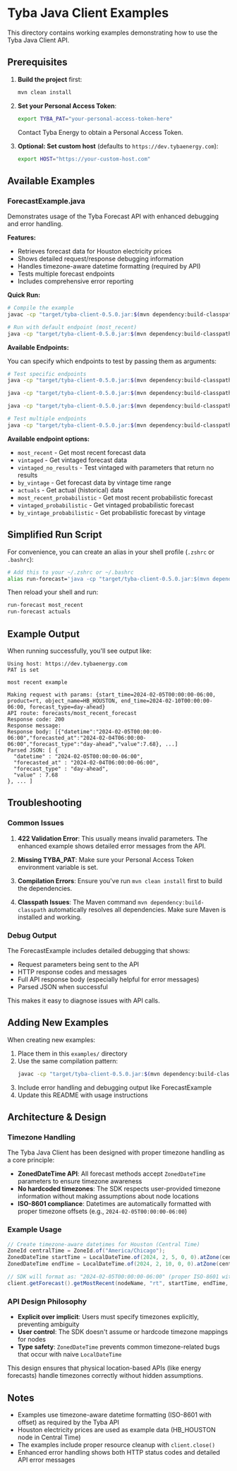 # Tyba Java Client Examples

This directory contains working examples demonstrating how to use the Tyba Java Client API.

## Prerequisites

1. **Build the project** first:
   ```bash
   mvn clean install
   ```

2. **Set your Personal Access Token**:
   ```bash
   export TYBA_PAT="your-personal-access-token-here"
   ```
   
   Contact Tyba Energy to obtain a Personal Access Token.

3. **Optional: Set custom host** (defaults to `https://dev.tybaenergy.com`):
   ```bash
   export HOST="https://your-custom-host.com"
   ```

## Available Examples

### ForecastExample.java

Demonstrates usage of the Tyba Forecast API with enhanced debugging and error handling.

**Features:**
- Retrieves forecast data for Houston electricity prices
- Shows detailed request/response debugging information
- Handles timezone-aware datetime formatting (required by API)
- Tests multiple forecast endpoints
- Includes comprehensive error reporting

**Quick Run:**

```bash
# Compile the example
javac -cp "target/tyba-client-0.5.0.jar:$(mvn dependency:build-classpath -Dmdep.outputFile=/dev/stdout -q)" examples/ForecastExample.java

# Run with default endpoint (most_recent)
java -cp "target/tyba-client-0.5.0.jar:$(mvn dependency:build-classpath -Dmdep.outputFile=/dev/stdout -q):examples" ForecastExample
```

**Available Endpoints:**

You can specify which endpoints to test by passing them as arguments:

```bash
# Test specific endpoints
java -cp "target/tyba-client-0.5.0.jar:$(mvn dependency:build-classpath -Dmdep.outputFile=/dev/stdout -q):examples" ForecastExample most_recent

java -cp "target/tyba-client-0.5.0.jar:$(mvn dependency:build-classpath -Dmdep.outputFile=/dev/stdout -q):examples" ForecastExample actuals

java -cp "target/tyba-client-0.5.0.jar:$(mvn dependency:build-classpath -Dmdep.outputFile=/dev/stdout -q):examples" ForecastExample vintaged

# Test multiple endpoints
java -cp "target/tyba-client-0.5.0.jar:$(mvn dependency:build-classpath -Dmdep.outputFile=/dev/stdout -q):examples" ForecastExample most_recent actuals vintaged
```

**Available endpoint options:**
- `most_recent` - Get most recent forecast data
- `vintaged` - Get vintaged forecast data
- `vintaged_no_results` - Test vintaged with parameters that return no results
- `by_vintage` - Get forecast data by vintage time range
- `actuals` - Get actual (historical) data
- `most_recent_probabilistic` - Get most recent probabilistic forecast
- `vintaged_probabilistic` - Get vintaged probabilistic forecast  
- `by_vintage_probabilistic` - Get probabilistic forecast by vintage

## Simplified Run Script

For convenience, you can create an alias in your shell profile (`.zshrc` or `.bashrc`):

```bash
# Add this to your ~/.zshrc or ~/.bashrc
alias run-forecast='java -cp "target/tyba-client-0.5.0.jar:$(mvn dependency:build-classpath -Dmdep.outputFile=/dev/stdout -q):examples" ForecastExample'
```

Then reload your shell and run:
```bash
run-forecast most_recent
run-forecast actuals
```

## Example Output

When running successfully, you'll see output like:

```
Using host: https://dev.tybaenergy.com
PAT is set

most recent example

Making request with params: {start_time=2024-02-05T00:00:00-06:00, product=rt, object_name=HB_HOUSTON, end_time=2024-02-10T00:00:00-06:00, forecast_type=day-ahead}
API route: forecasts/most_recent_forecast
Response code: 200
Response message: 
Response body: [{"datetime":"2024-02-05T00:00:00-06:00","forecasted_at":"2024-02-04T06:00:00-06:00","forecast_type":"day-ahead","value":7.68}, ...]
Parsed JSON: [ {
  "datetime" : "2024-02-05T00:00:00-06:00",
  "forecasted_at" : "2024-02-04T06:00:00-06:00",
  "forecast_type" : "day-ahead",
  "value" : 7.68
}, ... ]
```

## Troubleshooting

### Common Issues

1. **422 Validation Error**: This usually means invalid parameters. The enhanced example shows detailed error messages from the API.

2. **Missing TYBA_PAT**: Make sure your Personal Access Token environment variable is set.

3. **Compilation Errors**: Ensure you've run `mvn clean install` first to build the dependencies.

4. **Classpath Issues**: The Maven command `mvn dependency:build-classpath` automatically resolves all dependencies. Make sure Maven is installed and working.

### Debug Output

The ForecastExample includes detailed debugging that shows:
- Request parameters being sent to the API
- HTTP response codes and messages  
- Full API response body (especially helpful for error messages)
- Parsed JSON when successful

This makes it easy to diagnose issues with API calls.

## Adding New Examples

When creating new examples:

1. Place them in this `examples/` directory
2. Use the same compilation pattern:
   ```bash
   javac -cp "target/tyba-client-0.5.0.jar:$(mvn dependency:build-classpath -Dmdep.outputFile=/dev/stdout -q)" examples/YourExample.java
   ```
3. Include error handling and debugging output like ForecastExample
4. Update this README with usage instructions

## Architecture & Design

### Timezone Handling

The Tyba Java Client has been designed with proper timezone handling as a core principle:

- **ZonedDateTime API**: All forecast methods accept `ZonedDateTime` parameters to ensure timezone awareness
- **No hardcoded timezones**: The SDK respects user-provided timezone information without making assumptions about node locations
- **ISO-8601 compliance**: Datetimes are automatically formatted with proper timezone offsets (e.g., `2024-02-05T00:00:00-06:00`)

### Example Usage

```java
// Create timezone-aware datetimes for Houston (Central Time)
ZoneId centralTime = ZoneId.of("America/Chicago");
ZonedDateTime startTime = LocalDateTime.of(2024, 2, 5, 0, 0).atZone(centralTime);
ZonedDateTime endTime = LocalDateTime.of(2024, 2, 10, 0, 0).atZone(centralTime);

// SDK will format as: "2024-02-05T00:00:00-06:00" (proper ISO-8601 with offset)
client.getForecast().getMostRecent(nodeName, "rt", startTime, endTime, ...);
```

### API Design Philosophy

- **Explicit over implicit**: Users must specify timezones explicitly, preventing ambiguity
- **User control**: The SDK doesn't assume or hardcode timezone mappings for nodes
- **Type safety**: `ZonedDateTime` prevents common timezone-related bugs that occur with naive `LocalDateTime`

This design ensures that physical location-based APIs (like energy forecasts) handle timezones correctly without hidden assumptions.

## Notes

- Examples use timezone-aware datetime formatting (ISO-8601 with offset) as required by the Tyba API
- Houston electricity prices are used as example data (HB_HOUSTON node in Central Time)
- The examples include proper resource cleanup with `client.close()`
- Enhanced error handling shows both HTTP status codes and detailed API error messages
